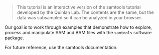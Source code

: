 <script>
import Link from "$components/Link.svelte";
</script>

> This tutorial is an interactive version of the <Link href="http://quinlanlab.org/tutorials/samtools/samtools.html">samtools tutorial</Link> developed by the <Link href="http://quinlanlab.org/">Quinlan Lab</Link>. The contents are the same, but the data was subsampled so it can be analyzed in your browser.

Our goal is to work through examples that demonstrate how to explore, process and manipulate SAM and BAM files with the `samtools` software package.

For future reference, use the samtools <Link href="http://www.htslib.org/doc/samtools.html">documentation</Link>.
